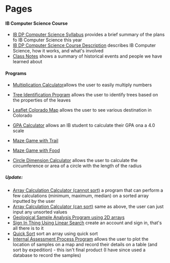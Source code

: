# Pages
#### IB Computer Science Course
* [IB DP Computer Science Syllabus](https://izzybrunet.github.io/Computer-Science-Portfolio/IB-DP-CS-syllabus) provides a brief summary of the plans fo IB Computer Science this year
* [IB DP Computer Science Course Description](https://izzybrunet.github.io/Computer-Science-Portfolio/IB-DP-CS-course-descriptions) describes IB Computer Science, how it works, and what's involved
* [Class Notes](https://izzybrunet.github.io/Computer-Science-Portfolio/class-notes) shows a summary of historical events and people we have learned about

#### Programs
* [Multiplication Calculator](https://izzybrunet.github.io/Computer-Science-Portfolio/multiplicationcalc.html)allows the user to easily multiply numbers
* [Tree Identification Program](https://izzybrunet.github.io/Computer-Science-Portfolio/treeid.html) allows the user to identify trees based on the properties of the leaves
* [Leaflet Colorado Map](https://izzybrunet.github.io/Computer-Science-Portfolio/coloradomap.html) allows the user to see various destination in Colorado
* [GPA Calculator](https://izzybrunet.github.io/Computer-Science-Portfolio/GPA.html) allows an IB student to calculate their GPA ona a 4.0 scale
* [Maze Game with Trail](https://izzybrunet.github.io/Computer-Science-Portfolio/maze.html)
* [Maze Game with Food](https://izzybrunet.github.io/Computer-Science-Portfolio/maze2.html)

* [Circle Dimension Calculator](https://izzybrunet.github.io/Computer-Science-Portfolio/chemistry.html) allows the user to calculate the circumference or area of a circle with the length of the radius

##### Update:
* [Array Calculation Calculator (cannot sort)](https://izzybrunet.github.io/Computer-Science-Portfolio/arraycalc1.html) a program that can perform a few calculations (minimum, maximum, median) on a sorted array inputted by the user
* [Array Calculation Calculator (can sort)](https://izzybrunet.github.io/Computer-Science-Portfolio/arraycalc2.html) same as above, the user can just input any unsorted values
* [Geological Sample Analysis Program using 2D arrays](https://izzybrunet.github.io/Computer-Science-Portfolio/3darray.html)
* [Sign In Thing Using Linear Search](https://izzybrunet.github.io/Computer-Science-Portfolio/signin.html) create an account and sign in, that's all there is to it
* [Quick Sort](https://izzybrunet.github.io/Computer-Science-Portfolio/quicksort.html) sort an array using quick sort
* [Internal Assessment Process Program](https://izzybrunet.github.io/Computer-Science-Portfolio/ia.html) allows the user to plot the location of samples on a map and record their details on a table (and sort by expedition) - this isn't final product (I have since used a database to record the samples)
